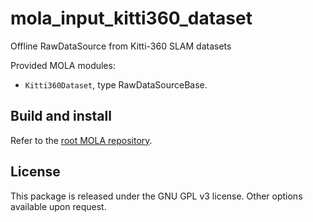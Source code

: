 # mola_input_kitti360_dataset
Offline RawDataSource from Kitti-360 SLAM datasets

Provided MOLA modules:
* `Kitti360Dataset`, type RawDataSourceBase.

## Build and install
Refer to the [root MOLA repository](https://github.com/MOLAorg/mola).

## License
This package is released under the GNU GPL v3 license. Other options available upon request.
